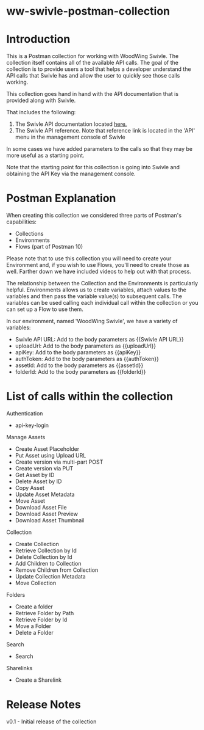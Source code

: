 # ww-swivle-postman-collection
# Introduction

This is a Postman collection for working with WoodWing Swivle. The collection itself contains all of the available API calls. The goal of the collection is to provide users a tool that helps a developer understand the API calls that Swivle has and allow the user to quickly see those calls working. 

This collection goes hand in hand with the API documentation that is provided along with Swivle. 

That includes the following: 

1. The Swivle API documentation located [here.](https://help.swivle.com/en/articles/1696707-the-swivle-api)
2. The Swivle API reference. Note that reference link is located in the 'API' menu in the management console of Swivle

In some cases we have added parameters to the calls so that they may be more useful as a starting point.

Note that the starting point for this collection is going into Swivle and obtaining the API Key via the management console. 

# Postman Explanation

When creating this collection we considered three parts of Postman's capabilities:

- Collections
- Environments
- Flows (part of Postman 10)

Please note that to use this collection you will need to create your Environment and, if you wish to use Flows, you'll need to create those as well. Farther down we have included videos to help out with that process.

The relationship between the Collection and the Environments is particularly helpful. Environments allows us to create variables, attach values to the variables and then pass the variable value(s) to subsequent calls. The variables can be used calling each individual call within the collection or you can set up a Flow to use them.

In our environment, named 'WoodWing Swivle', we have a variety of variables:

- Swivle API URL: Add to the body parameters as {{Swivle API URL}}
- uploadUrl: Add to the body parameters as {{uploadUrl}}
- apiKey: Add to the body parameters as {{apiKey}}
- authToken: Add to the body parameters as {{authToken}}
- assetId: Add to the body parameters as {{assetId}}
- folderId: Add to the body parameters as {{folderId}}

# List of calls within the collection

Authentication
- api-key-login

Manage Assets
- Create Asset Placeholder
- Put Asset using Upload URL
- Create version via multi-part POST
- Create version via PUT
- Get Asset by ID
- Delete Asset by ID
- Copy Asset
- Update Asset Metadata
- Move Asset
- Download Asset File
- Download Asset Preview
- Download Asset Thumbnail

Collection
- Create Collection
- Retrieve Collection by Id
- Delete Collection by Id
- Add Children to Collection
- Remove Children from Collection
- Update Collection Metadata
- Move Collection
   
Folders
- Create a folder
- Retrieve Folder by Path
- Retrieve Folder by Id
- Move a Folder
- Delete a Folder
   
Search
- Search
   
Sharelinks
- Create a Sharelink

# Release Notes
v0.1 - Initial release of the collection
